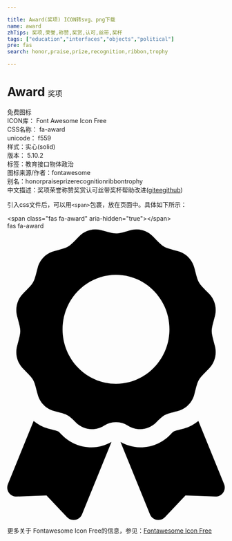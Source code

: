 ```yaml
---

title: Award(奖项) ICON转svg、png下载
name: award
zhTips: 奖项,荣誉,称赞,奖赏,认可,丝带,奖杯
tags: ["education","interfaces","objects","political"]
pre: fas
search: honor,praise,prize,recognition,ribbon,trophy

---
```


# Award  <small style="font-size: 60%;font-weight: 100">奖项</small>


<div class="detail-page">
<p>
<span><span class="badge-success badge">免费图标</span> </span>
<br/>
<span>
ICON库：
<span class="badge-secondary badge">Font Awesome Icon Free</span> 
</span>
<br/>
<span>
CSS名称：
<span class="badge-secondary badge">fa-award</span> 
</span>
<br/>
<span>
unicode：
<span class="badge-secondary badge">f559</span> 
<copy-btn content='f559' btn-title=""></copy-btn>
<copy-btn :content='String.fromCodePoint(parseInt("f559", 16))' btn-title="复制U"></copy-btn>
</span><br/><span>样式：<span class="badge-light badge">实心(solid)</span></span>
<br/>
<span>
版本：
<span class="badge-secondary badge">5.10.2</span> 
</span><br/><span>标签：<span class="badge-light badge"><router-link to="/tags/education.html">教育</router-link></span><span class="badge-light badge"><router-link to="/tags/interfaces.html">接口</router-link></span><span class="badge-light badge"><router-link to="/tags/objects.html">物体</router-link></span><span class="badge-light badge"><router-link to="/tags/political.html">政治</router-link></span></span>
<br/>
<span>图标来源/作者：<span class="badge-light badge">fontawesome</span></span> 
<br/>
<span>别名：<span class="badge-light badge">honor</span><span class="badge-light badge">praise</span><span class="badge-light badge">prize</span><span class="badge-light badge">recognition</span><span class="badge-light badge">ribbon</span><span class="badge-light badge">trophy</span></span><br/><span class="zh-detail">中文描述：<span class="badge-primary badge">奖项</span><span class="badge-primary badge">荣誉</span><span class="badge-primary badge">称赞</span><span class="badge-primary badge">奖赏</span><span class="badge-primary badge">认可</span><span class="badge-primary badge">丝带</span><span class="badge-primary badge">奖杯</span><span class="help-link"><span>帮助改进</span>(<a href="https://gitee.com/liuwave/icon-helper/edit/master/json/fontawesome/solid/award.json" target="_blank" rel="noopener noreferrer">gitee</a><a href="https://github.com/liuwave/icon-helper/edit/master/json/fontawesome/solid/award.json" target="_blank" rel="noopener noreferrer">github</a></span>)</span><br/>
</p>
</div>
<div class="alert alert-dark">
  <i class="fas fa-award fa-xs"></i>
  <i class="fas fa-award fa-sm"></i>
  <i class="fas fa-award fa-lg"></i>
  <i class="fas fa-award fa-2x"></i>
  <i class="fas fa-award fa-3x"></i>
  <i class="fas fa-award fa-5x"></i>
  <i class="fas fa-award fa-7x"></i>
</div>
<div>
  <p>引入css文件后，可以用<code>&lt;span&gt;</code>包裹，放在页面中。具体如下所示：    
  </p>
  <div class="alert alert-primary" style="font-size: 14px">
    &lt;span class="fas fa-award" aria-hidden="true"&gt;&lt;/span&gt;
    <copy-btn content='<span class="fas fa-award" aria-hidden="true"></span>'></copy-btn>
  </div>
  <div class="alert alert-secondary">
    <i class="fas fa-award"
    style="font-size: 24px"
    aria-hidden="true"></i> fas fa-award
    <copy-btn content="fas fa-award" btn-title="复制图标名称"></copy-btn>
  </div>
</div>
<div id="svg" class="svg-wrap">
<svg xmlns="http://www.w3.org/2000/svg" viewBox="0 0 384 512"><path d="M97.12 362.63c-8.69-8.69-4.16-6.24-25.12-11.85-9.51-2.55-17.87-7.45-25.43-13.32L1.2 448.7c-4.39 10.77 3.81 22.47 15.43 22.03l52.69-2.01L105.56 507c8 8.44 22.04 5.81 26.43-4.96l52.05-127.62c-10.84 6.04-22.87 9.58-35.31 9.58-19.5 0-37.82-7.59-51.61-21.37zM382.8 448.7l-45.37-111.24c-7.56 5.88-15.92 10.77-25.43 13.32-21.07 5.64-16.45 3.18-25.12 11.85-13.79 13.78-32.12 21.37-51.62 21.37-12.44 0-24.47-3.55-35.31-9.58L252 502.04c4.39 10.77 18.44 13.4 26.43 4.96l36.25-38.28 52.69 2.01c11.62.44 19.82-11.27 15.43-22.03zM263 340c15.28-15.55 17.03-14.21 38.79-20.14 13.89-3.79 24.75-14.84 28.47-28.98 7.48-28.4 5.54-24.97 25.95-45.75 10.17-10.35 14.14-25.44 10.42-39.58-7.47-28.38-7.48-24.42 0-52.83 3.72-14.14-.25-29.23-10.42-39.58-20.41-20.78-18.47-17.36-25.95-45.75-3.72-14.14-14.58-25.19-28.47-28.98-27.88-7.61-24.52-5.62-44.95-26.41-10.17-10.35-25-14.4-38.89-10.61-27.87 7.6-23.98 7.61-51.9 0-13.89-3.79-28.72.25-38.89 10.61-20.41 20.78-17.05 18.8-44.94 26.41-13.89 3.79-24.75 14.84-28.47 28.98-7.47 28.39-5.54 24.97-25.95 45.75-10.17 10.35-14.15 25.44-10.42 39.58 7.47 28.36 7.48 24.4 0 52.82-3.72 14.14.25 29.23 10.42 39.59 20.41 20.78 18.47 17.35 25.95 45.75 3.72 14.14 14.58 25.19 28.47 28.98C104.6 325.96 106.27 325 121 340c13.23 13.47 33.84 15.88 49.74 5.82a39.676 39.676 0 0 1 42.53 0c15.89 10.06 36.5 7.65 49.73-5.82zM97.66 175.96c0-53.03 42.24-96.02 94.34-96.02s94.34 42.99 94.34 96.02-42.24 96.02-94.34 96.02-94.34-42.99-94.34-96.02z"/></svg>
</div>
<detail full-name='fa-award'></detail>
    
<div><p>更多关于  Fontawesome Icon Free的信息，参见：<a target="_blank" href="https://iconhelper.cn/fontawesome.html">Fontawesome Icon Free</a>
</p></div>
